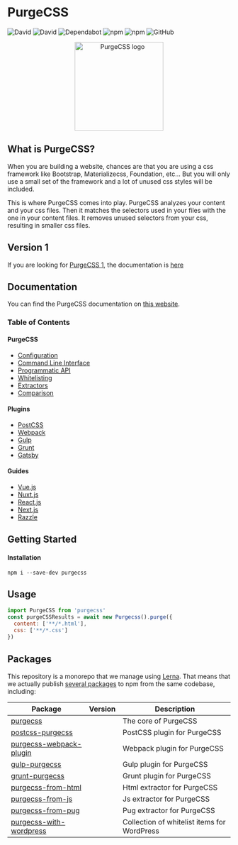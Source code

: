 # PurgeCSS

![David](https://img.shields.io/david/FullHuman/purgecss?style=for-the-badge)
![David](https://img.shields.io/david/dev/FullHuman/purgecss?style=for-the-badge)
![Dependabot](https://img.shields.io/badge/dependabot-enabled-%23024ea4?style=for-the-badge)
![npm](https://img.shields.io/npm/v/purgecss?style=for-the-badge)
![npm](https://img.shields.io/npm/dw/purgecss?style=for-the-badge)
![GitHub](https://img.shields.io/github/license/FullHuman/purgecss?style=for-the-badge)

<p align="center">
	<img src="https://i.imgur.com/UEiUiJ0.png" height="200" width="200" alt="PurgeCSS logo"/>
</p>

## What is PurgeCSS?

When you are building a website, chances are that you are using a css framework like Bootstrap, Materializecss, Foundation, etc... But you will only use a small set of the framework and a lot of unused css styles will be included.

This is where PurgeCSS comes into play. PurgeCSS analyzes your content and your css files. Then it matches the selectors used in your files with the one in your content files. It removes unused selectors from your css, resulting in smaller css files.

## Version 1

If you are looking for [PurgeCSS 1](https://github.com/FullHuman/purgecss/tree/v1), the documentation is [here](https://purgecss.com)

## Documentation

You can find the PurgeCSS documentation on [this website](https://purgecss.full-human.com).

### Table of Contents

#### PurgeCSS

- [Configuration](https://purgecss.full-human.com/configuration.html)
- [Command Line Interface](https://purgecss.full-human.com/CLI.html)
- [Programmatic API](https://purgecss.full-human.com/api.html)
- [Whitelisting](https://purgecss.full-human.com/whitelisting.html)
- [Extractors](https://purgecss.full-human.com/extractors.html)
- [Comparison](https://purgecss.full-human.com/comparison.html)

#### Plugins

- [PostCSS](https://purgecss.full-human.com/plugins/postcss.html)
- [Webpack](https://purgecss.full-human.com/plugins/webpack.html)
- [Gulp](https://purgecss.full-human.com/plugins/gulp.html)
- [Grunt](https://purgecss.full-human.com/plugins/grunt.html)
- [Gatsby](https://purgecss.full-human.com/plugins/gatsby.html)

#### Guides

- [Vue.js](https://purgecss.full-human.com/guides/vue.html)
- [Nuxt.js](https://purgecss.full-human.com/guides/nuxt.html)
- [React.js](https://purgecss.full-human.com/guides/react.html)
- [Next.js](https://purgecss.full-human.com/guides/next.html)
- [Razzle](https://purgecss.full-human.com/guides/razzle.html)

## Getting Started

#### Installation

```
npm i --save-dev purgecss
```

## Usage

```js
import PurgeCSS from 'purgecss'
const purgeCSSResults = await new Purgecss().purge({
  content: ['**/*.html'],
  css: ['**/*.css']
})
```

## Packages

This repository is a monorepo that we manage using [Lerna](https://github.com/lerna/lerna). That means that we actually publish [several packages](/packages) to npm from the same codebase, including:

| Package                                                      | Version | Description                                 |
| ------------------------------------------------------------ | ------- | ------------------------------------------- |
| [purgecss](/packages/purgecss)                               |         | The core of PurgeCSS                        |
| [postcss-purgecss](/packages/postcss-purgecss)               |         | PostCSS plugin for PurgeCSS                 |
| [purgecss-webpack-plugin](/packages/purgecss-webpack-plugin) |         | Webpack plugin for PurgeCSS                 |
| [gulp-purgecss](/packages/gulp-purgecss)                     |         | Gulp plugin for PurgeCSS                    |
| [grunt-purgecss](/packages/grunt-purgecss)                   |         | Grunt plugin for PurgeCSS                   |
| [purgecss-from-html](/packages/purgecss-from-html)           |         | Html extractor for PurgeCSS                 |
| [purgecss-from-js](/packages/purgecss-from-js)               |         | Js extractor for PurgeCSS                   |
| [purgecss-from-pug](/packages/purgecss-from-pug)             |         | Pug extractor for PurgeCSS                  |
| [purgecss-with-wordpress](/packages/purgecss-with-wordpress) |         | Collection of whitelist items for WordPress |
